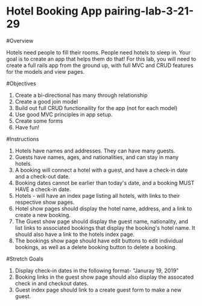 # Hotel Booking App pairing-lab-3-21-29

#Overview 

Hotels need people to fill their rooms. People need hotels to sleep in. Your goal is to create an app that helps them do that! For this lab, you will need to create a full rails app from the ground up, with full MVC and CRUD features for the models and view pages.

#Objectives

1. Create a bi-directional has many through relationship
2. Create a good join model
3. Build out full CRUD functionaility for the app (not for each model)
4. Use good MVC principles in app setup.
5. Create some forms
6. Have fun!

#Instructions 

1. Hotels have names and addresses. They can have many guests.
2. Guests have names, ages, and nationalities, and can stay in many hotels.
3. A booking will connect a hotel with a guest, and have a check-in date and a check-out date.
4. Booking dates cannot be earlier than today's date, and a booking MUST HAVE a check-in date. 
5. Hotels - will have an index page listing all hotels, with links to their respective show pages.
6. Hotel show pages should display the hotel name, address, and a link to create a new booking. 
7. The Guest show page should display the guest name, nationality, and list links to associated bookings that display the booking's hotel name. It should also have a link to the hotels index page. 
8. The bookings show page should have edit buttons to edit individual bookings, as well as a delete booking button to delete a booking.

#Stretch Goals 

1. Display check-in dates in the following format- "Januray 19, 2019"
2. Booking links in the guest show page should also display the assocated check in and checkout dates. 
3. Guest index page should link to a create guest form to make a new guest.

